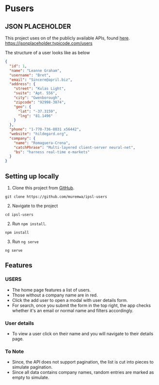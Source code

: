 # Pusers

## JSON PLACEHOLDER
This project uses on of the publicly available APIs, found [here](https://jsonplaceholder.typicode.com/).  
https://jsonplaceholder.typicode.com/users

The structure of a user looks like as below   
```json
{
  "id": 1,
  "name": "Leanne Graham",
  "username": "Bret",
  "email": "Sincere@april.biz",
  "address": {
    "street": "Kulas Light",
    "suite": "Apt. 556",
    "city": "Gwenborough",
    "zipcode": "92998-3874",
    "geo": {
      "lat": "-37.3159",
      "lng": "81.1496"
    }
  },
  "phone": "1-770-736-8031 x56442",
  "website": "hildegard.org",
  "company": {
    "name": "Romaguera-Crona",
    "catchPhrase": "Multi-layered client-server neural-net",
    "bs": "harness real-time e-markets"
  }
}
```

## Setting up locally
1. Clone this project from [GitHub](https://github.com/muremwa/ipsl-users).
```shell
git clone https://github.com/muremwa/ipsl-users
```
2. Navigate to the project
```shell
cd ipsl-users
```
2. Run `npm install`.
```shell
npm install
```
3. Run `ng serve`
```shell
ng serve
```

## Features
### USERS
- The home page features a list of users.
- Those without a company name are in red.
- Click the add user to open a modal with user details form.
- For search, once you submit the form in the top right, the app checks whether it's an email or normal name and filters accordingly.

### User details
- To view a user click on their name and you will navigate to their details page.

### To Note
- Since, the API does not support pagination, the list is cut into pieces to simulate pagination.
- Since all data contains company names, random entries are marked as empty to simulate.
